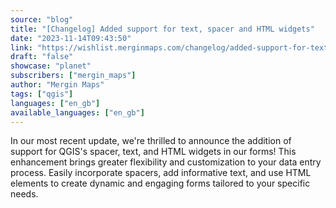 ```yaml
---
source: "blog"
title: "[Changelog] Added support for text, spacer and HTML widgets"
date: "2023-11-14T09:43:50"
link: "https://wishlist.merginmaps.com/changelog/added-support-for-text-spacer-and-html-widgets?utm_source=qgis"
draft: "false"
showcase: "planet"
subscribers: ["mergin_maps"]
author: "Mergin Maps"
tags: ["qgis"]
languages: ["en_gb"]
available_languages: ["en_gb"]
---
```


<p>In our most recent update, we're thrilled to announce the addition of support for QGIS's spacer, text, and HTML widgets in our forms! This enhancement brings greater flexibility and customization to your data entry process. Easily incorporate spacers, add informative text, and use HTML elements to create dynamic and engaging forms tailored to your specific needs. </p><p></p><p></p>
